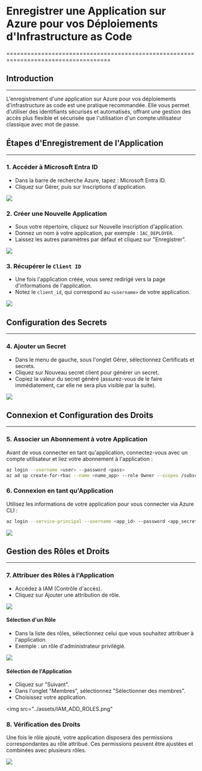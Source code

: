 # Enregistrer une Application sur Azure pour vos Déploiements d'Infrastructure as Code
====================================================================================

## Introduction
------------

L'enregistrement d'une application sur Azure pour vos déploiements d'infrastructure as code est une pratique recommandée. Elle vous permet d'utiliser des identifiants sécurisés et automatisés, offrant une gestion des accès plus flexible et sécurisée que l'utilisation d'un compte utilisateur classique avec mot de passe.

## Étapes d'Enregistrement de l'Application
----------------------------------------

### 1. Accéder à Microsoft Entra ID

-   Dans la barre de recherche Azure, tapez : Microsoft Entra ID.
-   Cliquez sur Gérer, puis sur Inscriptions d'application.

<img src="../assets/inscription.png">

### 2. Créer une Nouvelle Application

-   Sous votre répertoire, cliquez sur Nouvelle inscription d'application.
-   Donnez un nom à votre application, par exemple : `IAC_DEPLOYER`.
-   Laissez les autres paramètres par défaut et cliquez sur "Enregistrer".

<img src="../assets/newapp.png">

### 3. Récupérer le `Client ID`

-   Une fois l'application créée, vous serez redirigé vers la page d'informations de l'application.
-   Notez le `client_id`, qui correspond au `<username>` de votre application.

<img src="../assets/appclientid.png">

## Configuration des Secrets
-------------------------

### 4. Ajouter un Secret

-   Dans le menu de gauche, sous l'onglet Gérer, sélectionnez Certificats et secrets.
-   Cliquez sur Nouveau secret client pour générer un secret.
-   Copiez la valeur du secret généré (assurez-vous de le faire immédiatement, car elle ne sera plus visible par la suite).

<img src="../assets/appsecret.png">

## Connexion et Configuration des Droits
-------------------------------------

### 5. Associer un Abonnement à votre Application

Avant de vous connecter en tant qu'application, connectez-vous avec un compte utilisateur et liez votre abonnement à l'application :

```bash
az login --username <user> --password <pass>
az ad sp create-for-rbac --name <name_app> --role Owner --scopes /subscriptions/<subscription_id>

```


### 6. Connexion en tant qu'Application

Utilisez les informations de votre application pour vous connecter via Azure CLI :

```bash
az login --service-principal --username <app_id> --password <app_secret> --tenant <tenant>

```

<img src="../assets/subscription.png">


## Gestion des Rôles et Droits
---------------------------

### 7. Attribuer des Rôles à l'Application

-   Accédez à IAM (Contrôle d'accès).
-   Cliquez sur Ajouter une attribution de rôle.

<img src="../assets/IAM.png">

#### Sélection d'un Rôle

-   Dans la liste des rôles, sélectionnez celui que vous souhaitez attribuer à l'application.
-   Exemple : un rôle d'administrateur privilégié.

<img src="../assets/IAM_ROLES.png">

#### Sélection de l'Application

-   Cliquez sur "Suivant".
-   Dans l'onglet "Membres", sélectionnez "Sélectionner des membres".
-   Choisissez votre application.

<img src="../assets/IAM_ADD_ROLES.png"

### 8. Vérification des Droits

Une fois le rôle ajouté, votre application disposera des permissions correspondantes au rôle attribué. Ces permissions peuvent être ajustées et combinées avec plusieurs rôles.

<img src="../assets/IAM_APPLY_ROLES.png">
